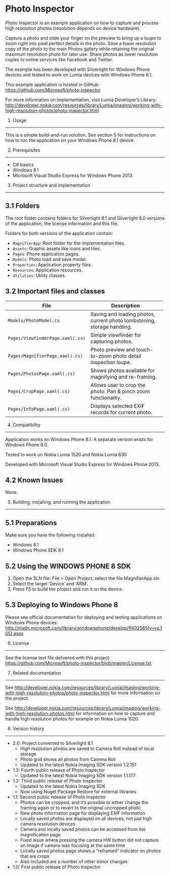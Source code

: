 Photo Inspector
===============

Photo Inspector is an example application on how to capture and process high resolution photos (resolution depends on device hardware).

Capture a photo and slide your finger on the preview to bring up a loupe to zoom right into pixel perfect details in the photo. Save a lower resolution copy of the photo to the main Photos gallery while retaining the original maximum resolution photo for later use. Share photos as lower resolution copies to online services like Facebook and Twitter.

The example has been developed with Silverlight for Windows Phone devices and tested to work on Lumia devices with Windows Phone 8.1.

This example application is hosted in GitHub: https://github.com/Microsoft/photo-inspector

For more information on implementation, visit Lumia Developer’s Library: http://developer.nokia.com/resources/library/Lumia/imaging/working-with-high-resolution-photos/photo-inspector.html

1. Usage
--------

This is a simple build-and-run solution. See section 5 for instructions on how to run the application on your Windows Phone 8.1 device.

2. Prerequisites
----------------

-   C\# basics
-   Windows 8.1
-   Microsoft Visual Studio Express for Windows Phone 2013

3. Project structure and implementation
---------------------------------------

3.1 Folders
-----------

The root folder contains folders for Silverlight 8.1 and Silverlight 8.0 versions of the application, the license information and this file.

Folders for both versions of the application contain:

-   `MagnifierApp`: Root folder for the implementation files.  
-   `Assets`: Graphic assets like icons and tiles.
-   `Pages`: Phone application pages.
-   `Models`: Photo load and save model.
-   `Properties`: Application property files.
-   `Resources`: Application resources.
-   `Utilities`: Utility classes.

3.2 Important files and classes
-------------------------------

<table style="width:99%;"><colgroup><col style="width: 26%" /><col style="width: 73%" /></colgroup><thead><tr class="header"><th>File</th><th>Description</th></tr></thead><tbody><tr class="odd"><td><code>Models/PhotoModel.cs</code></td><td>Saving and loading photos, current photo tombstoning, storage handling.</td></tr><tr class="even"><td><code>Pages/ViewfinderPage.xaml(.cs)</code></td><td>Simple viewfinder for capturing photos.</td></tr><tr class="odd"><td><code>Pages/MagnifierPage.xaml(.cs)</code></td><td>Photo preview and touch-to-zoom photo detail inspection loupe.</td></tr><tr class="even"><td><code>Pages/PhotosPage.xaml(.cs)</code></td><td>Shows photos available for magnifying and re-framing.</td></tr><tr class="odd"><td><code>Pages/CropPage.xaml(.cs)</code></td><td>Allows user to crop the photo. Pan &amp; pinch zoom functionality.</td></tr><tr class="even"><td><code>Pages/InfoPage.xaml(.cs)</code></td><td>Displays selected EXIF records for current photo.</td></tr></tbody></table>

4. Compatibility
----------------

Application works on Windows Phone 8.1. A separate version exists for Windows Phone 8.0.

Tested to work on Nokia Lumia 1520 and Nokia Lumia 630

Developed with Microsoft Visual Studio Express for Windows Phone 2013.

4.2 Known Issues
----------------

None.

5. Building, installing, and running the application
----------------------------------------------------

5.1 Preparations
----------------

Make sure you have the following installed:

-   Windows 8.1
-   Windows Phone SDK 8.1

5.2 Using the WINDOWS PHONE 8 SDK
---------------------------------

1.  Open the SLN file: File &gt; Open Project, select the file MagnifierApp.sln
2.  Select the target ‘Device’ and ‘ARM’.
3.  Press F5 to build the project and run it on the device.

5.3 Deploying to Windows Phone 8
--------------------------------

Please see official documentation for deploying and testing applications on Windows Phone devices: http://msdn.microsoft.com/library/windowsphone/develop/ff402565(v=vs.105).aspx

6. License
----------

See the license text file delivered with this project: https://github.com/Microsoft/photo-inspector/blob/master/License.txt

7. Related documentation
------------------------

See http://developer.nokia.com/resources/library/Lumia/imaging/working-with-high-resolution-photos/photo-inspector.html for more information on the project.

See http://developer.nokia.com/resources/library/Lumia/imaging/working-with-high-resolution-photos.html for information on how to capture and handle high resolution photos for example on Nokia Lumia 1020.

8. Version history
------------------

-   2.0: Project converted to Silverlight 8.1
    -   High resolution photos are saved to Camera Roll instead of local storage
    -   Photo grid shows all photos from Camera Roll
    -   Updated to the latest Nokia Imaging SDK version 1.2.151
-   1.3: Fourth public release of Photo Inspector
    -   Updated to the latest Nokia Imaging SDK version 1.1.177
-   1.2: Third public release of Photo Inspector
    -   Updated to the latest Nokia Imaging SDK
    -   Now using Nuget Package Restore for external libraries
-   1.1: Second public release of Photo Inspector
    -   Photos can be cropped, and it’s possible to either change the framing again or to revert to the original uncropped photo
    -   New photo information page for displaying EXIF information
    -   Locally saved photos are displayed on all devices, not just high camera resolution devices
    -   Camera and locally saved photos can be accessed from the magnification page
    -   Fixed issue where pressing the camera HW button did not capture an image if camera was focusing at the same time
    -   Locally saved photos page shows a “reframed” indicator on photos that are crops
    -   Also included are a number of other minor changes
-   1.0: First public release of Photo Inspector
